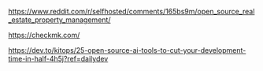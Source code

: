 https://www.reddit.com/r/selfhosted/comments/165bs9m/open_source_real_estate_property_management/

https://checkmk.com/

https://dev.to/kitops/25-open-source-ai-tools-to-cut-your-development-time-in-half-4h5j?ref=dailydev
